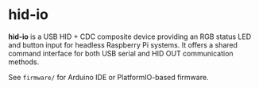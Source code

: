 # hid-io

**hid-io** is a USB HID + CDC composite device providing an RGB status LED and button input for headless Raspberry Pi systems. It offers a shared command interface for both USB serial and HID OUT communication methods.

See `firmware/` for Arduino IDE or PlatformIO-based firmware.
